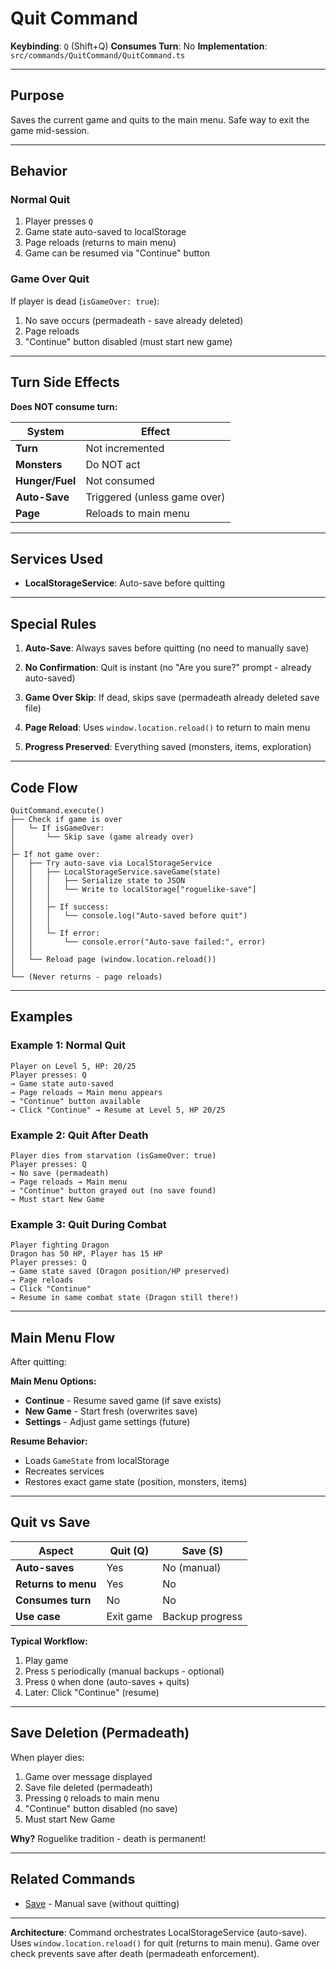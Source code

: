 # Quit Command

**Keybinding**: `Q` (Shift+Q)
**Consumes Turn**: No
**Implementation**: `src/commands/QuitCommand/QuitCommand.ts`

---

## Purpose

Saves the current game and quits to the main menu. Safe way to exit the game mid-session.

---

## Behavior

### Normal Quit
1. Player presses `Q`
2. Game state auto-saved to localStorage
3. Page reloads (returns to main menu)
4. Game can be resumed via "Continue" button

### Game Over Quit
If player is dead (`isGameOver: true`):
1. No save occurs (permadeath - save already deleted)
2. Page reloads
3. "Continue" button disabled (must start new game)

---

## Turn Side Effects

**Does NOT consume turn:**

| System | Effect |
|--------|--------|
| **Turn** | Not incremented |
| **Monsters** | Do NOT act |
| **Hunger/Fuel** | Not consumed |
| **Auto-Save** | Triggered (unless game over) |
| **Page** | Reloads to main menu |

---

## Services Used

- **LocalStorageService**: Auto-save before quitting

---

## Special Rules

1. **Auto-Save**: Always saves before quitting (no need to manually save)

2. **No Confirmation**: Quit is instant (no "Are you sure?" prompt - already auto-saved)

3. **Game Over Skip**: If dead, skips save (permadeath already deleted save file)

4. **Page Reload**: Uses `window.location.reload()` to return to main menu

5. **Progress Preserved**: Everything saved (monsters, items, exploration)

---

## Code Flow

```
QuitCommand.execute()
├── Check if game is over
│   └─ If isGameOver:
│       └── Skip save (game already over)
│
├─ If not game over:
│   ├── Try auto-save via LocalStorageService
│   │   ├── LocalStorageService.saveGame(state)
│   │   │   ├── Serialize state to JSON
│   │   │   └── Write to localStorage["roguelike-save"]
│   │   │
│   │   ├─ If success:
│   │   │   └── console.log("Auto-saved before quit")
│   │   │
│   │   └─ If error:
│   │       └── console.error("Auto-save failed:", error)
│   │
│   └── Reload page (window.location.reload())
│
└── (Never returns - page reloads)
```

---

## Examples

### Example 1: Normal Quit
```
Player on Level 5, HP: 20/25
Player presses: Q
→ Game state auto-saved
→ Page reloads → Main menu appears
→ "Continue" button available
→ Click "Continue" → Resume at Level 5, HP 20/25
```

### Example 2: Quit After Death
```
Player dies from starvation (isGameOver: true)
Player presses: Q
→ No save (permadeath)
→ Page reloads → Main menu
→ "Continue" button grayed out (no save found)
→ Must start New Game
```

### Example 3: Quit During Combat
```
Player fighting Dragon
Dragon has 50 HP, Player has 15 HP
Player presses: Q
→ Game state saved (Dragon position/HP preserved)
→ Page reloads
→ Click "Continue"
→ Resume in same combat state (Dragon still there!)
```

---

## Main Menu Flow

After quitting:

**Main Menu Options:**
- **Continue** - Resume saved game (if save exists)
- **New Game** - Start fresh (overwrites save)
- **Settings** - Adjust game settings (future)

**Resume Behavior:**
- Loads `GameState` from localStorage
- Recreates services
- Restores exact game state (position, monsters, items)

---

## Quit vs Save

| Aspect | Quit (Q) | Save (S) |
|--------|----------|----------|
| **Auto-saves** | Yes | No (manual) |
| **Returns to menu** | Yes | No |
| **Consumes turn** | No | No |
| **Use case** | Exit game | Backup progress |

**Typical Workflow:**
1. Play game
2. Press `S` periodically (manual backups - optional)
3. Press `Q` when done (auto-saves + quits)
4. Later: Click "Continue" (resume)

---

## Save Deletion (Permadeath)

When player dies:
1. Game over message displayed
2. Save file deleted (permadeath)
3. Pressing `Q` reloads to main menu
4. "Continue" button disabled (no save)
5. Must start New Game

**Why?** Roguelike tradition - death is permanent!

---

## Related Commands

- [Save](./save.md) - Manual save (without quitting)

---

**Architecture**: Command orchestrates LocalStorageService (auto-save). Uses `window.location.reload()` for quit (returns to main menu). Game over check prevents save after death (permadeath enforcement).
